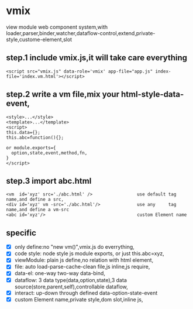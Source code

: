 # vmix
view module web component system,with loader,parser,binder,watcher,dataflow-control,extend,private-style,custome-element,slot

## step.1 include vmix.js,it will take care everything
```<script src="vmix.js" data-role='vmix' app-file="app.js" index-file='index.vm.html'></script>```

## step.2 write a vm file,mix your html-style-data-event,
```
<style>...</style> 
<template>...</template> 
<script>
this.data={};
this.abc=function(){};

or module.exports={
  option,state,event,method,fn,
}
</script>
```
## step.3 import abc.html
```
<vm  id='xyz' src='./abc.html' />                 use default tag name,and define a src,
<div id='xyz' vm -src='./abc.html'/>              use any     tag name,and define a vm-src
<abc id='xyz'/>                                   custom Element name
```
## specific
- [x] only define:no "new vm()",vmix.js do everrything,
- [x] code style: node style js module exports, or just this.abc=xyz,
- [x] viewModule: plain js define,no relation with html element,
- [x] file:       auto load-parse-cache-clean file,js inline,js require,
- [x] data-el:    one-way two-way data-bind,
- [x] dataflow:   3 data type(data,option,state),3 data source(store,parent,self),controllable dataflow,
- [x] interact:   up-down through defined data-option-state-event
- [x] custom Element name,private style,dom slot,inline js,
